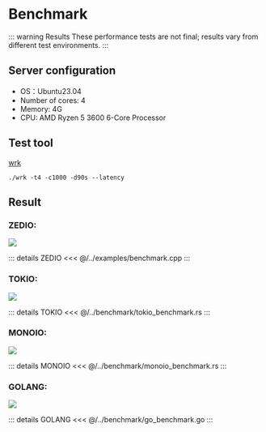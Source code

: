 # Benchmark

::: warning Results
These performance tests are not final; results vary from different test environments.
:::

## Server configuration

- OS：Ubuntu23.04  
- Number of cores: 4    
- Memory: 4G  
- CPU: AMD Ryzen 5 3600 6-Core Processor  

## Test tool

[wrk](https://github.com/wg/wrk)
```
./wrk -t4 -c1000 -d90s --latency
``` 

## Result

### ZEDIO:

![](/images/zedio_benchmark.png)

::: details ZEDIO
<<< @/../examples/benchmark.cpp
:::

### TOKIO:

![](/images/tokio_benchmark.png)

::: details TOKIO
<<< @/../benchmark/tokio_benchmark.rs
:::

###  MONOIO:

![](/images/monoio_benchmark.png)

::: details MONOIO
<<< @/../benchmark/monoio_benchmark.rs
:::

### GOLANG:

![](/images/golang_benchmark.png)

::: details GOLANG
<<< @/../benchmark/go_benchmark.go
:::
